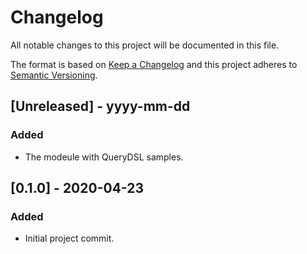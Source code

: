 # Changelog

All notable changes to this project will be documented in this file.

The format is based on [Keep a Changelog](http://keepachangelog.com/) and this project adheres to [Semantic Versioning](http://semver.org/).

## [Unreleased] - yyyy-mm-dd

### Added

- The modeule with QueryDSL samples.

## [0.1.0] - 2020-04-23

### Added
- Initial project commit.